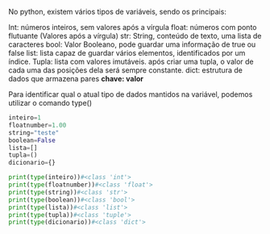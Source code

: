 No python, existem vários tipos de variáveis, sendo os principais:

Int: números inteiros, sem valores após a vírgula
float: números com ponto flutuante (Valores após a vírgula)
str: String, conteúdo de texto, uma lista de caracteres
bool: Valor Booleano, pode guardar uma informação de true ou false
list: lista capaz de guardar vários elementos, identificados por um índice.
Tupla: lista com valores imutáveis. após criar uma tupla, o valor de cada uma das posições dela será sempre constante.
dict: estrutura de dados que armazena pares **chave: valor**

Para identificar qual o atual tipo de dados mantidos na variável, podemos utilizar o comando type()

```python
inteiro=1
floatnumber=1.00
string="teste"
boolean=False
lista=[]
tupla=()
dicionario={}

print(type(inteiro))#<class 'int'>
print(type(floatnumber))#<class 'float'>
print(type(string))#<class 'str'>
print(type(boolean))#<class 'bool'>
print(type(lista))#<class 'list'>
print(type(tupla))#<class 'tuple'>
print(type(dicionario))#<class 'dict'>
```